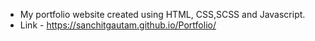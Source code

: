* My portfolio website created using HTML, CSS,SCSS and Javascript.
* Link - https://sanchitgautam.github.io/Portfolio/